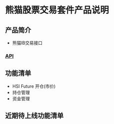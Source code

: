 # 熊猫股票交易套件产品说明

## 产品简介
* 熊猫IB交易接口
### [API](https://github.com/hielf/panda_ib/blob/master/api.md)

## 功能清单
* HSI Future 开仓(市价)
* 持仓管理
* 资金管理

## 近期待上线功能清单
